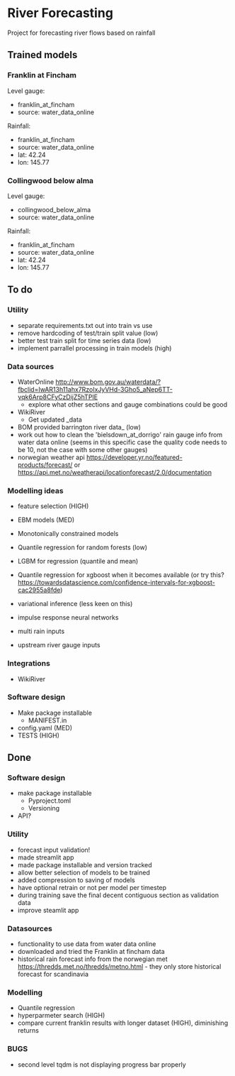 # River Forecasting
Project for forecasting river flows based on rainfall

## Trained models

### Franklin at Fincham
Level gauge:
- franklin_at_fincham
- source: water_data_online

Rainfall:
- franklin_at_fincham
- source: water_data_online
- lat: 42.24 
- lon: 145.77

### Collingwood below alma
Level gauge:
- collingwood_below_alma
- source: water_data_online

Rainfall:
- franklin_at_fincham
- source: water_data_online
- lat: 42.24 
- lon: 145.77


## To do

### Utility

- separate requirements.txt out into train vs use
- remove hardcoding of test/train split value (low)
- better test train split for time series data (low)
- implement parrallel processing in train models (high)


### Data sources

- WaterOnline http://www.bom.gov.au/waterdata/?fbclid=IwAR13h11ahx7RzoIxJyVHd-3Gho5_aNep6TT-vqk6Arp8CFyCzDijZ5hTPIE
  - explore what other sections and gauge combinations could be good
- WikiRiver
  - Get updated _data
- BOM provided barrington river data_ (low)
- work out how to clean the 'bielsdown_at_dorrigo' rain gauge info from water data online (seems in this specific case the quality code needs to be 10, not the case with some other gauges)
- norwegian weather api https://developer.yr.no/featured-products/forecast/ or https://api.met.no/weatherapi/locationforecast/2.0/documentation

### Modelling ideas

- feature selection (HIGH)
- EBM models (MED)
- Monotonically constrained models
- Quantile regression for random forests (low)
- LGBM for regression (quantile and mean)
- Quantile regression for xgboost when it becomes available (or try this? https://towardsdatascience.com/confidence-intervals-for-xgboost-cac2955a8fde)
- variational inference (less keen on this)
- impulse response neural networks

- multi rain inputs
- upstream river gauge inputs



### Integrations
- WikiRiver


### Software design

- Make package installable
  - MANIFEST.in
- config.yaml (MED)
- TESTS (HIGH)



## Done

### Software design
- make package installable
  - Pyproject.toml
  - Versioning
- API?

### Utility

- forecast input validation!
- made streamlit app
- made package installable and version tracked
- allow better selection of models to be trained
- added compression to saving of models
- have optional retrain or not per model per timestep
- during training save the final decent contiguous section as validation data
- improve steamlit app 


### Datasources

- functionality to use data from water data online
- downloaded and tried the Franklin at fincham data
- historical rain forecast info from the norwegian met https://thredds.met.no/thredds/metno.html - they only store historical forecast for scandinavia


### Modelling

- Quantile regression
- hyperparmeter search (HIGH)
- compare current franklin results with longer dataset (HIGH), diminishing returns

### BUGS
- second level tqdm is not displaying progress bar properly
